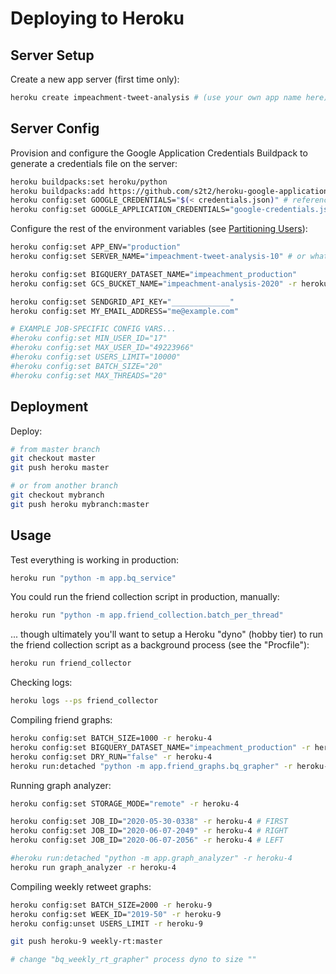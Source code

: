 # Deploying to Heroku

## Server Setup

Create a new app server (first time only):

```sh
heroku create impeachment-tweet-analysis # (use your own app name here)
```

## Server Config

Provision and configure the Google Application Credentials Buildpack to generate a credentials file on the server:

```sh
heroku buildpacks:set heroku/python
heroku buildpacks:add https://github.com/s2t2/heroku-google-application-credentials-buildpack
heroku config:set GOOGLE_CREDENTIALS="$(< credentials.json)" # references local creds
heroku config:set GOOGLE_APPLICATION_CREDENTIALS="google-credentials.json"
```

Configure the rest of the environment variables (see [Partitioning Users](/NOTES.md#partitioning-users)):

```sh
heroku config:set APP_ENV="production"
heroku config:set SERVER_NAME="impeachment-tweet-analysis-10" # or whatever yours is called

heroku config:set BIGQUERY_DATASET_NAME="impeachment_production"
heroku config:set GCS_BUCKET_NAME="impeachment-analysis-2020" -r heroku-4

heroku config:set SENDGRID_API_KEY="_____________"
heroku config:set MY_EMAIL_ADDRESS="me@example.com"

# EXAMPLE JOB-SPECIFIC CONFIG VARS...
#heroku config:set MIN_USER_ID="17"
#heroku config:set MAX_USER_ID="49223966"
#heroku config:set USERS_LIMIT="10000"
#heroku config:set BATCH_SIZE="20"
#heroku config:set MAX_THREADS="20"
```




## Deployment

Deploy:

```sh
# from master branch
git checkout master
git push heroku master

# or from another branch
git checkout mybranch
git push heroku mybranch:master
```

## Usage

Test everything is working in production:

```sh
heroku run "python -m app.bq_service"
```

You could run the friend collection script in production, manually:

```sh
heroku run "python -m app.friend_collection.batch_per_thread"
```

... though ultimately you'll want to setup a Heroku "dyno" (hobby tier) to run the friend collection script as a background process (see the "Procfile"):

```sh
heroku run friend_collector
```

Checking logs:

```sh
heroku logs --ps friend_collector
```

Compiling friend graphs:

```sh
heroku config:set BATCH_SIZE=1000 -r heroku-4
heroku config:set BIGQUERY_DATASET_NAME="impeachment_production" -r heroku-4
heroku config:set DRY_RUN="false" -r heroku-4
heroku run:detached "python -m app.friend_graphs.bq_grapher" -r heroku-4
```

Running graph analyzer:

```sh
heroku config:set STORAGE_MODE="remote" -r heroku-4

heroku config:set JOB_ID="2020-05-30-0338" -r heroku-4 # FIRST
heroku config:set JOB_ID="2020-06-07-2049" -r heroku-4 # RIGHT
heroku config:set JOB_ID="2020-06-07-2056" -r heroku-4 # LEFT

#heroku run:detached "python -m app.graph_analyzer" -r heroku-4
heroku run graph_analyzer -r heroku-4
```


Compiling weekly retweet graphs:

```sh
heroku config:set BATCH_SIZE=2000 -r heroku-9
heroku config:set WEEK_ID="2019-50" -r heroku-9
heroku config:unset USERS_LIMIT -r heroku-9

git push heroku-9 weekly-rt:master

# change "bq_weekly_rt_grapher" process dyno to size ""
```
